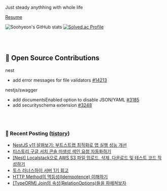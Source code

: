 Just steady anythhing with whole life

[Resume](https://patch-waiter-7c4.notion.site/Backend-Engineer-9e9f886bd1c24018bf1b8eec81ed14eb)

![Soohyeon's GitHub stats](https://github-readme-stats.vercel.app/api?username=mag123c&show_icons=true&theme=dark)
[![Solved.ac Profile](http://mazassumnida.wtf/api/v2/generate_badge?boj=diehreo)](https://solved.ac/diehreo/)

<br>
<br>

## 📖 Open Source Contributions
nest
- add error messages for file validators [#14213](https://github.com/nestjs/nest/pull/14213)
 
nestjs/swagger
- add documentsEnabled option to disable JSON/YAML [#3185](https://github.com/nestjs/swagger/pull/3185)
- add securityschema extension [#3248](https://github.com/nestjs/swagger/pull/3248)


<br>
<br>



### 📕 Recent Posting ([tistory](https://mag1c.tistory.com))
- [NestJS v11 살펴보기: 부트스트랩 최적화로 앱 실행 성능 개선](https://mag1c.tistory.com/553)</br>
- [티스토리 구글 서치 콘솔 미생성 색인 요청 자동화하기](https://mag1c.tistory.com/554)</br>
- [[Nest] Localstack으로 AWS S3 파일 업로드, 삭제, 다운로드 및 테스트 코드 작성하기](https://mag1c.tistory.com/552)</br>
- [토스 러너스하이 서버 1기 회고](https://mag1c.tistory.com/551)</br>
- [HTTP Method의 멱등성(Idempotence) 이해하기](https://mag1c.tistory.com/550)</br>
- [[TypeORM] Join의 속성(RelationOptions)들을 파헤쳐보자](https://mag1c.tistory.com/549)</br>
